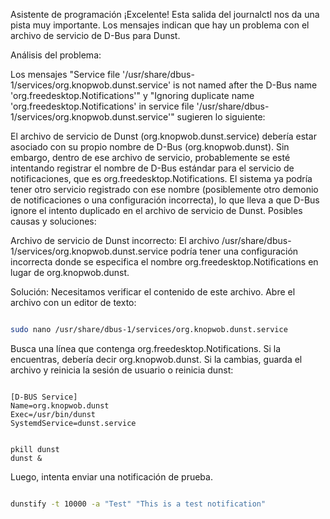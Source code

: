 Asistente de programación
¡Excelente! Esta salida del journalctl nos da una pista muy importante. Los mensajes indican que hay un problema con el archivo de servicio de D-Bus para Dunst.

Análisis del problema:

Los mensajes "Service file '/usr/share/dbus-1/services/org.knopwob.dunst.service' is not named after the D-Bus name 'org.freedesktop.Notifications'" y "Ignoring duplicate name 'org.freedesktop.Notifications' in service file '/usr/share/dbus-1/services/org.knopwob.dunst.service'" sugieren lo siguiente:

El archivo de servicio de Dunst (org.knopwob.dunst.service) debería estar asociado con su propio nombre de D-Bus (org.knopwob.dunst).
Sin embargo, dentro de ese archivo de servicio, probablemente se esté intentando registrar el nombre de D-Bus estándar para el servicio de notificaciones, que es org.freedesktop.Notifications.
El sistema ya podría tener otro servicio registrado con ese nombre (posiblemente otro demonio de notificaciones o una configuración incorrecta), lo que lleva a que D-Bus ignore el intento duplicado en el archivo de servicio de Dunst.
Posibles causas y soluciones:

Archivo de servicio de Dunst incorrecto: El archivo /usr/share/dbus-1/services/org.knopwob.dunst.service podría tener una configuración incorrecta donde se especifica el nombre org.freedesktop.Notifications en lugar de org.knopwob.dunst.

Solución: Necesitamos verificar el contenido de este archivo. Abre el archivo con un editor de texto:


```bash

sudo nano /usr/share/dbus-1/services/org.knopwob.dunst.service
```
Busca una línea que contenga <name>org.freedesktop.Notifications</name>. Si la encuentras, debería decir <name>org.knopwob.dunst</name>. Si la cambias, guarda el archivo y reinicia la sesión de usuario o reinicia dunst:


```org.knopwob.dunst.service

[D-BUS Service]
Name=org.knopwob.dunst
Exec=/usr/bin/dunst
SystemdService=dunst.service
```

```basg

pkill dunst
dunst &
```
Luego, intenta enviar una notificación de prueba.

```bash

dunstify -t 10000 -a "Test" "This is a test notification"
```
